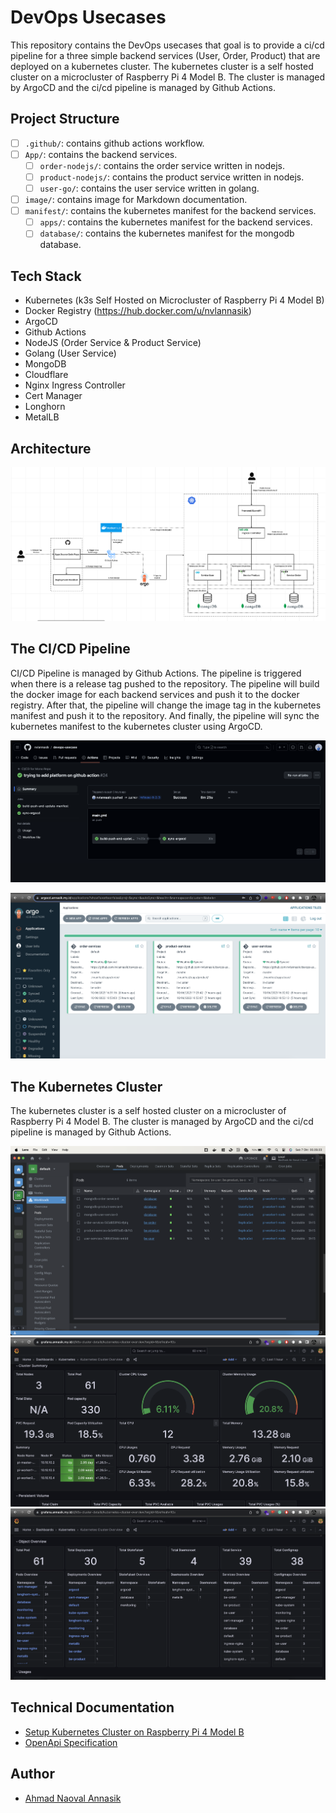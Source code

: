 # DevOps Usecases

This repository contains the DevOps usecases that goal is to provide a ci/cd pipeline for a three simple backend services (User, Order, Product) that are deployed on a kubernetes cluster. The kubernetes cluster is a self hosted cluster on a microcluster of Raspberry Pi 4 Model B. The cluster is managed by ArgoCD and the ci/cd pipeline is managed by Github Actions.

## Project Structure

- [ ] `.github/`: contains github actions workflow.
- [ ] `App/`: contains the backend services.
  - [ ] `order-nodejs/`: contains the order service written in nodejs.
  - [ ] `product-nodejs/`: contains the product service written in nodejs.
  - [ ] `user-go/`: contains the user service written in golang.
- [ ] `image/`: contains image for Markdown documentation.
- [ ] `manifest/`: contains the kubernetes manifest for the backend services.
  - [ ] `apps/`: contains the kubernetes manifest for the backend services.
  - [ ] `database/`: contains the kubernetes manifest for the mongodb database.

## Tech Stack

- Kubernetes (k3s Self Hosted on Microcluster of Raspberry Pi 4 Model B)
- Docker Registry (https://hub.docker.com/u/nvlannasik)
- ArgoCD
- Github Actions
- NodeJS (Order Service & Product Service)
- Golang (User Service)
- MongoDB
- Cloudflare
- Nginx Ingress Controller
- Cert Manager
- Longhorn
- MetalLB

## Architecture

![](/image/architecture.png)

## The CI/CD Pipeline

CI/CD Pipeline is managed by Github Actions. The pipeline is triggered when there is a release tag pushed to the repository. The pipeline will build the docker image for each backend services and push it to the docker registry. After that, the pipeline will change the image tag in the kubernetes manifest and push it to the repository. And finally, the pipeline will sync the kubernetes manifest to the kubernetes cluster using ArgoCD.

![Github Action](/image/github-action.png)

![ArgoCD](/image/argocd.png)

## The Kubernetes Cluster

The kubernetes cluster is a self hosted cluster on a microcluster of Raspberry Pi 4 Model B. The cluster is managed by ArgoCD and the ci/cd pipeline is managed by Github Actions.

![Kubernetes Cluster](/image/kubernetes.png)
![Kubernetes Cluster](/image/kubernetes-cluster-summary.png)
![Kubernetes Cluster](/image/kubernetes-object-overview.png)

## Technical Documentation

- [Setup Kubernetes Cluster on Raspberry Pi 4 Model B](https://github.com/nvlannasik/microcluster-k3s-documentation)
- [OpenApi Specification](https://openapi.annasik.my.id)

## Author

- [Ahmad Naoval Annasik](https://github.com/nvlannasik)
